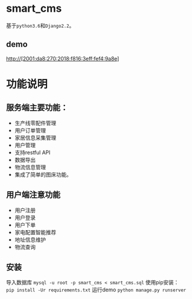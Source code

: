 # smart_cms

基于`python3.6`和`Django2.2`。   
## demo
[http://[2001:da8:270:2018:f816:3eff:fef4:9a8e]](http://[2001:da8:270:2018:f816:3eff:fef4:9a8e])

# 功能说明
## 服务端主要功能：
- 生产线零配件管理
- 用户订单管理
- 家居信息采集管理
- 用户管理
- 支持restful API
- 数据导出
- 物流信息管理
- 集成了简单的图床功能。

## 用户端注意功能
- 用户注册
- 用户登录
- 用户下单
- 家电配置智能推荐
- 地址信息维护
- 物流查询

## 安装
导入数据库
`mysql -u root -p smart_cms < smart_cms.sql`
使用pip安装：  
`pip install -Ur requirements.txt`
运行demo
`python manage.py runserver`
